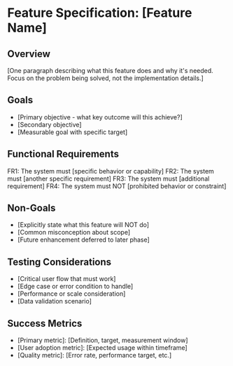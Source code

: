 # Feature Specification: [Feature Name]

## Overview
[One paragraph describing what this feature does and why it's needed. Focus on the problem being solved, not the implementation details.]

## Goals
- [Primary objective - what key outcome will this achieve?]
- [Secondary objective]
- [Measurable goal with specific target]

## Functional Requirements
FR1: The system must [specific behavior or capability]
FR2: The system must [another specific requirement]
FR3: The system must [additional requirement]
FR4: The system must NOT [prohibited behavior or constraint]

## Non-Goals
- [Explicitly state what this feature will NOT do]
- [Common misconception about scope]
- [Future enhancement deferred to later phase]

## Testing Considerations
- [Critical user flow that must work]
- [Edge case or error condition to handle]
- [Performance or scale consideration]
- [Data validation scenario]

## Success Metrics
- [Primary metric]: [Definition, target, measurement window]
- [User adoption metric]: [Expected usage within timeframe]
- [Quality metric]: [Error rate, performance target, etc.] 